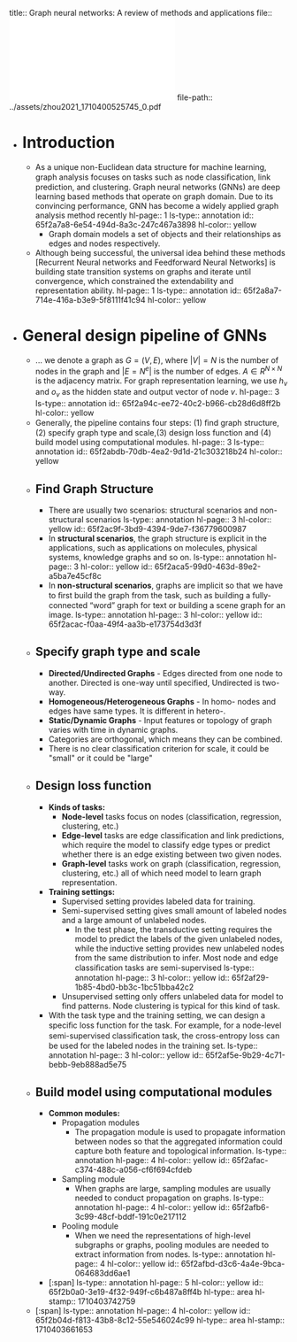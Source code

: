 title:: Graph neural networks: A review of methods and applications
file:: ![Graph neural networks: A review of methods and applications](../assets/zhou2021_1710400525745_0.pdf)
file-path:: ../assets/zhou2021_1710400525745_0.pdf

- # Introduction
	- As a unique non-Euclidean data structure for machine learning, graph analysis focuses on tasks such as node classiﬁcation, link prediction, and clustering. Graph neural networks (GNNs) are deep learning based methods that operate on graph domain. Due to its convincing performance, GNN has become a widely applied graph analysis method recently
	  hl-page:: 1
	  ls-type:: annotation
	  id:: 65f2a7a8-6e54-494d-8a3c-247c467a3898
	  hl-color:: yellow
		- Graph domain models a set of objects and their relationships as edges and nodes respectively.
	- Although being successful, the universal idea behind these methods [Recurrent Neural networks and Feedforward Neural Networks] is building state transition systems on graphs and iterate until convergence, which constrained the extendability and representation ability.
	  hl-page:: 1
	  ls-type:: annotation
	  id:: 65f2a8a7-714e-416a-b3e9-5f8111f41c94
	  hl-color:: yellow
- # General design pipeline of GNNs
	- ... we denote a graph as $G=(V,E)$, where $|V|=N$ is the number of nodes in the graph and $|E=N^e|$ is the number of edges. $A \in R ^ {N \times N}$ is the adjacency matrix. For graph representation learning, we use $h_v$ and $o_v$ as the hidden state and output vector of node $v$.
	  hl-page:: 3
	  ls-type:: annotation
	  id:: 65f2a94c-ee72-40c2-b966-cb28d6d8ff2b
	  hl-color:: yellow
	- Generally, the pipeline contains four steps: (1) ﬁnd graph structure, (2) specify graph type and scale,(3) design loss function and (4) build model using computational modules.
	  hl-page:: 3
	  ls-type:: annotation
	  id:: 65f2abdb-70db-4ea2-9d1d-21c303218b24
	  hl-color:: yellow
	- ## Find Graph Structure
		- There are usually two scenarios: structural scenarios and non-structural scenarios
		  ls-type:: annotation
		  hl-page:: 3
		  hl-color:: yellow
		  id:: 65f2ac9f-3bd9-4394-9de7-f36779600987
		- In **structural scenarios**, the graph structure is explicit in the applications, such as applications on molecules, physical systems, knowledge graphs and so on.
		  ls-type:: annotation
		  hl-page:: 3
		  hl-color:: yellow
		  id:: 65f2aca5-99d0-463d-89e2-a5ba7e45cf8c
		- In **non-structural scenarios**, graphs are implicit so that we have to ﬁrst build the graph from the task, such as building a fully-connected “word” graph for text or building a scene graph for an image.
		  ls-type:: annotation
		  hl-page:: 3
		  hl-color:: yellow
		  id:: 65f2acac-f0aa-49f4-aa3b-e173754d3d3f
	- ## Specify graph type and scale
		- **Directed/Undirected Graphs** - Edges directed from one node to another. Directed is one-way until specified, Undirected is two-way.
		- **Homogeneous/Heterogeneous Graphs** - In homo- nodes and edges have same types. It is different in hetero-.
		- **Static/Dynamic Graphs** - Input features or topology of graph varies with time in dynamic graphs.
		- Categories are orthogonal, which means they can be combined.
		- There is no clear classification criterion for scale, it could be "small" or it could be "large"
	- ## Design loss function
		- **Kinds of tasks:**
			- **Node-level** tasks focus on nodes (classification, regression, clustering, etc.)
			- **Edge-level** tasks are edge classification and link predictions, which require the model to classify edge types or predict whether there is an edge existing between two given nodes.
			- **Graph-level** tasks work on graph (classification, regression, clustering, etc.) all of which need model to learn graph representation.
		- **Training settings:**
			- Supervised setting provides labeled data for training.
			- Semi-supervised setting gives small amount of labeled nodes and a large amount of unlabeled nodes.
				- In the test phase, the transductive setting requires the model to predict the labels of the given unlabeled nodes, while the inductive setting provides new unlabeled nodes from the same distribution to infer. Most node and edge classiﬁcation tasks are semi-supervised
				  ls-type:: annotation
				  hl-page:: 3
				  hl-color:: yellow
				  id:: 65f2af29-1b85-4bd0-bb3c-1bc51bba42c2
			- Unsupervised setting only offers unlabeled data for model to find patterns. Node clustering is typical for this kind of task.
		- With the task type and the training setting, we can design a speciﬁc loss function for the task. For example, for a node-level semi-supervised classiﬁcation task, the cross-entropy loss can be used for the labeled nodes in the training set.
		  ls-type:: annotation
		  hl-page:: 3
		  hl-color:: yellow
		  id:: 65f2af5e-9b29-4c71-bebb-9eb888ad5e75
	- ## Build model using computational modules
		- **Common modules:**
			- Propagation modules
				- The propagation module is used to propagate information between nodes so that the aggregated information could capture both feature and topological information.
				  ls-type:: annotation
				  hl-page:: 4
				  hl-color:: yellow
				  id:: 65f2afac-c374-488c-a056-cf6f694cfdeb
			- Sampling module
				- When graphs are large, sampling modules are usually needed to conduct propagation on graphs.
				  ls-type:: annotation
				  hl-page:: 4
				  hl-color:: yellow
				  id:: 65f2afb6-3c99-48cf-bddf-191c0e217112
			- Pooling module
				- When we need the representations of high-level subgraphs or graphs, pooling modules are needed to extract information from nodes.
				  ls-type:: annotation
				  hl-page:: 4
				  hl-color:: yellow
				  id:: 65f2afbd-d3c6-4a4e-9bca-064683dd6ae1
		- [:span]
		  ls-type:: annotation
		  hl-page:: 5
		  hl-color:: yellow
		  id:: 65f2b0a0-3e19-4f32-949f-c6b487a8ff4b
		  hl-type:: area
		  hl-stamp:: 1710403742759
	- [:span]
	  ls-type:: annotation
	  hl-page:: 4
	  hl-color:: yellow
	  id:: 65f2b04d-f813-43b8-8c12-55e546024c99
	  hl-type:: area
	  hl-stamp:: 1710403661653